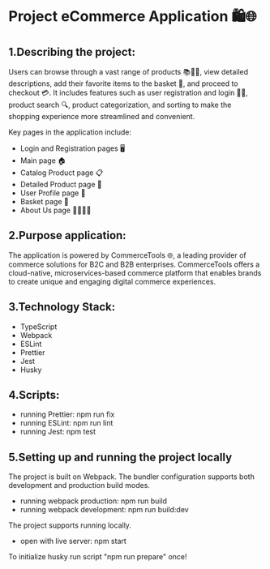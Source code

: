 # Project eCommerce Application 🛍️🌐

## 1.Describing the project:

Users can browse through a vast range of products 📚👗👟, view detailed descriptions, add their favorite items to the basket 🛒, and proceed to checkout 💳. It includes features such as user registration and login 📝🔐, product search 🔍, product categorization, and sorting to make the shopping experience more streamlined and convenient.

Key pages in the application include:

- Login and Registration pages 🖥️
- Main page 🏠
- Catalog Product page 📋
- Detailed Product page 🔎
- User Profile page 👤
- Basket page 🛒
- About Us page 🙋‍♂️🙋‍♀️

## 2.Purpose application:

The application is powered by CommerceTools 🌐, a leading provider of commerce solutions for B2C and B2B enterprises. CommerceTools offers a cloud-native, microservices-based commerce platform that enables brands to create unique and engaging digital commerce experiences.

## 3.Technology Stack:

- TypeScript
- Webpack
- ESLint
- Prettier
- Jest
- Husky

## 4.Scripts:

- running Prettier: npm run fix
- running ESLint: npm run lint
- running Jest: npm test

## 5.Setting up and running the project locally

The project is built on Webpack.
The bundler configuration supports both development and production build modes.
- running webpack production: npm run build
- running webpack development: npm run build:dev

The project supports running locally.
- open with live server: npm start

To initialize husky run script "npm run prepare" once!

